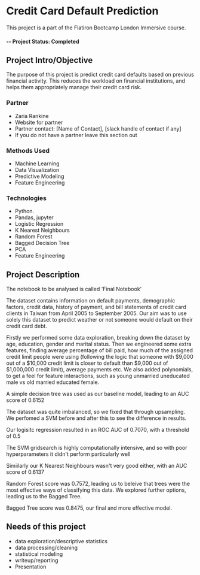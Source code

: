 # Credit Card Default Prediction 

This project is a part of the Flatiron Bootcamp London Immersive course. 

#### -- Project Status: Completed

## Project Intro/Objective

The purpose of this project is predict credit card defaults based on previous financial activity. This reduces the workload on financial institutions, and helps them appropriately manage their credit card risk.

### Partner
* Zaria Rankine
* Website for partner
* Partner contact: [Name of Contact], [slack handle of contact if any]
* If you do not have a partner leave this section out

### Methods Used
* Machine Learning
* Data Visualization
* Predictive Modeling
* Feature Engineering

### Technologies
* Python.
* Pandas, jupyter
* Logistic Regression
* K Nearest Neighbours
* Random Forest
* Bagged Decision Tree
* PCA
* Feature Engineering

## Project Description

The notebook to be analysed is called 'Final Notebook'

The dataset contains information on default payments, demographic factors, credit data, history of payment, and bill statements of credit card clients in Taiwan from April 2005 to September 2005.
Our aim was to use solely this dataset to predict weather or not someone would default on their credit card debt.

Firstly we performed some data exploration, breaking down the dataset by age, education, gender and marital status. Then we engineered some extra features, finding average percentage of bill paid, how much of the assigned credit limit people were using (following the logic that someone with $9,000 out of a $10,000 credit limit is closer to default than $9,000 out of $1,000,000 credit limit), average payments etc. We also added polynomials, to get a feel for feature interactions, such as young unmarried uneducated male vs old married educated female.

A simple decision tree was used as our baseline model, leading to an AUC score of 0.6152

The dataset was quite imbalanced, so we fixed that through upsampling. We perfomed a SVM before and after this to see the difference in results.

Our logisitc regression resulted in an ROC AUC of 0.7070, with a threshold of 0.5

The SVM gridsearch is highly computationally intensive, and so with poor hyperparameters it didn't perform particularly well

Simiilarly our K Nearest Neighbours wasn't very good either, with an AUC score of 0.6137

Random Forest score was 0.7572, leading us to beleive that trees were the most effective ways of classifying this data. We explored further options, leading us to the Bagged Tree. 

Bagged Tree score was 0.8475, our final and more effective model.

## Needs of this project

- data exploration/descriptive statistics
- data processing/cleaning
- statistical modeling
- writeup/reporting
- Presentation


